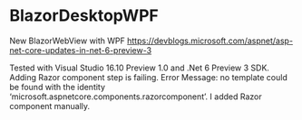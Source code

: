 # BlazorDesktopWPF
New BlazorWebView with WPF
https://devblogs.microsoft.com/aspnet/asp-net-core-updates-in-net-6-preview-3

Tested with Visual Studio 16.10 Preview 1.0 and .Net 6 Preview 3 SDK.
Adding Razor component step is failing.
Error Message: no template could be found with the identity ‘microsoft.aspnetcore.components.razorcomponent’.
I added Razor component manually.
